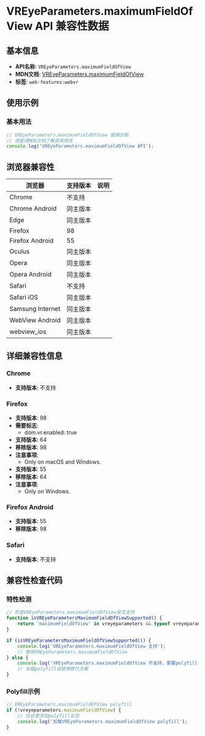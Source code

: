 # VREyeParameters.maximumFieldOfView API 兼容性数据

## 基本信息

- **API名称**: `VREyeParameters.maximumFieldOfView`
- **MDN文档**: [VREyeParameters.maximumFieldOfView](https://developer.mozilla.org/docs/Web/API/VREyeParameters/maximumFieldOfView)
- **标签**: `web-features:webvr`

## 使用示例

### 基本用法

```javascript
// VREyeParameters.maximumFieldOfView 使用示例
// 请查阅MDN文档了解具体用法
console.log('VREyeParameters.maximumFieldOfView API');
```

## 浏览器兼容性

| 浏览器 | 支持版本 | 说明 |
|--------|----------|------|
| Chrome | 不支持 |  |
| Chrome Android | 同主版本 |  |
| Edge | 同主版本 |  |
| Firefox | 98 |  |
| Firefox Android | 55 |  |
| Oculus | 同主版本 |  |
| Opera | 同主版本 |  |
| Opera Android | 同主版本 |  |
| Safari | 不支持 |  |
| Safari iOS | 同主版本 |  |
| Samsung Internet | 同主版本 |  |
| WebView Android | 同主版本 |  |
| webview_ios | 同主版本 |  |

## 详细兼容性信息

### Chrome

- **支持版本**: 不支持

### Firefox

- **支持版本**: 98
- **需要标志**: 
  - dom.vr.enabled: true
- **支持版本**: 64
- **移除版本**: 98
- **注意事项**:
  - Only on macOS and Windows.
- **支持版本**: 55
- **移除版本**: 64
- **注意事项**:
  - Only on Windows.

### Firefox Android

- **支持版本**: 55
- **移除版本**: 98

### Safari

- **支持版本**: 不支持

## 兼容性检查代码

### 特性检测

```javascript
// 检查VREyeParameters.maximumFieldOfView是否支持
function isVREyeParametersMaximumFieldOfViewSupported() {
    return 'maximumFieldOfView' in vreyeparameters && typeof vreyeparameters.maximumFieldOfView === 'function';
}

if (isVREyeParametersMaximumFieldOfViewSupported()) {
    console.log('VREyeParameters.maximumFieldOfView 支持');
    // 使用VREyeParameters.maximumFieldOfView
} else {
    console.log('VREyeParameters.maximumFieldOfView 不支持，需要polyfill');
    // 加载polyfill或使用替代方案
}
```

### Polyfill示例

```javascript
// VREyeParameters.maximumFieldOfView polyfill
if (!vreyeparameters.maximumFieldOfView) {
    // 在这里添加polyfill实现
    console.log('加载VREyeParameters.maximumFieldOfView polyfill');
}
```

